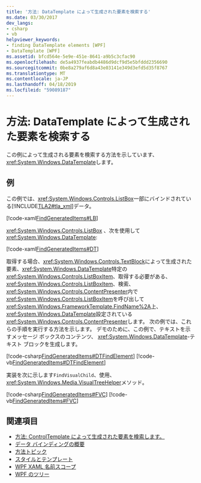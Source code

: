 ```yaml
---
title: '方法: DataTemplate によって生成された要素を検索する'
ms.date: 03/30/2017
dev_langs:
- csharp
- vb
helpviewer_keywords:
- finding DataTemplate elements [WPF]
- DataTemplate [WPF]
ms.assetid: bfcd564e-5e9e-451e-8641-a9b5c3cfac90
ms.openlocfilehash: de5a4937feabdb4486d9dcf9d5e5bfddd2356690
ms.sourcegitcommit: 0be8a279af6d8a43e03141e349d3efd5d35f8767
ms.translationtype: MT
ms.contentlocale: ja-JP
ms.lasthandoff: 04/18/2019
ms.locfileid: "59089187"
---
```

# <a name="how-to-find-datatemplate-generated-elements"></a>方法: DataTemplate によって生成された要素を検索する
この例によって生成される要素を検索する方法を示しています、<xref:System.Windows.DataTemplate>します。  
  
## <a name="example"></a>例  
 この例では、<xref:System.Windows.Controls.ListBox>一部にバインドされている[!INCLUDE[TLA2#tla_xml](../../../../includes/tla2sharptla-xml-md.md)]データ。  
  
 [!code-xaml[FindGeneratedItems#LB](~/samples/snippets/csharp/VS_Snippets_Wpf/FindGeneratedItems/CSharp/Window1.xaml#lb)]  
  
 <xref:System.Windows.Controls.ListBox> 、次を使用して<xref:System.Windows.DataTemplate>:  
  
 [!code-xaml[FindGeneratedItems#DT](~/samples/snippets/csharp/VS_Snippets_Wpf/FindGeneratedItems/CSharp/Window1.xaml#dt)]  
  
 取得する場合、<xref:System.Windows.Controls.TextBlock>によって生成された要素、<xref:System.Windows.DataTemplate>特定の<xref:System.Windows.Controls.ListBoxItem>、取得する必要がある、 <xref:System.Windows.Controls.ListBoxItem>、検索、<xref:System.Windows.Controls.ContentPresenter>内で<xref:System.Windows.Controls.ListBoxItem>を呼び出して<xref:System.Windows.FrameworkTemplate.FindName%2A>上、 <xref:System.Windows.DataTemplate>設定されている<xref:System.Windows.Controls.ContentPresenter>します。 次の例では、これらの手順を実行する方法を示します。 デモのために、この例で、テキストを示すメッセージ ボックスのコンテンツ、 <xref:System.Windows.DataTemplate>-テキスト ブロックを生成します。  
  
 [!code-csharp[FindGeneratedItems#DTFindElement](~/samples/snippets/csharp/VS_Snippets_Wpf/FindGeneratedItems/CSharp/Window1.xaml.cs#dtfindelement)]
 [!code-vb[FindGeneratedItems#DTFindElement](~/samples/snippets/visualbasic/VS_Snippets_Wpf/FindGeneratedItems/VisualBasic/Window1.xaml.vb#dtfindelement)]  
  
 実装を次に示します`FindVisualChild`、使用、<xref:System.Windows.Media.VisualTreeHelper>メソッド。  
  
 [!code-csharp[FindGeneratedItems#FVC](~/samples/snippets/csharp/VS_Snippets_Wpf/FindGeneratedItems/CSharp/Window1.xaml.cs#fvc)]
 [!code-vb[FindGeneratedItems#FVC](~/samples/snippets/visualbasic/VS_Snippets_Wpf/FindGeneratedItems/VisualBasic/Window1.xaml.vb#fvc)]  
  
## <a name="see-also"></a>関連項目

- [方法: ControlTemplate によって生成された要素を検索します。](../controls/how-to-find-controltemplate-generated-elements.md)
- [データ バインディングの概要](data-binding-overview.md)
- [方法トピック](data-binding-how-to-topics.md)
- [スタイルとテンプレート](../controls/styling-and-templating.md)
- [WPF XAML 名前スコープ](../advanced/wpf-xaml-namescopes.md)
- [WPF のツリー](../advanced/trees-in-wpf.md)
